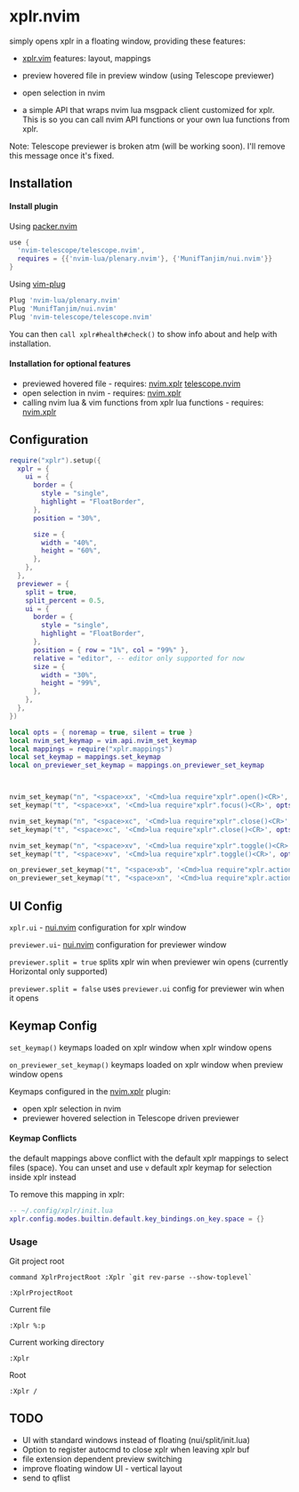# xplr.nvim
simply opens xplr in a floating window, providing these features:

- [xplr.vim](https://github.com/sayanarijit/xplr.vim) features: layout, mappings

- preview hovered file in preview window (using Telescope previewer)

- open selection in nvim

- a simple API that wraps nvim lua msgpack client customized for xplr. This is so you can call nvim API functions or your own lua functions from xplr. 

Note: Telescope previewer is broken atm (will be working soon). I'll remove this message once it's fixed.

## Installation
#### Install plugin
Using [packer.nvim](https://github.com/wbthomason/packer.nvim)
```lua
use {
  'nvim-telescope/telescope.nvim',
  requires = {{'nvim-lua/plenary.nvim'}, {'MunifTanjim/nui.nvim'}}
}
```
Using [vim-plug](https://github.com/junegunn/vim-plug)
```lua
Plug 'nvim-lua/plenary.nvim'
Plug 'MunifTanjim/nui.nvim'
Plug 'nvim-telescope/telescope.nvim'
```

You can then `call xplr#health#check()` to show info about and help with installation.

#### Installation for optional features

- previewed hovered file - requires: [nvim.xplr](https://github.com/fhill2/nvim.xplr) [telescope.nvim](https://github.com/nvim-telescope/telescope.nvim)
- open selection in nvim - requires: [nvim.xplr](https://github.com/fhill2/nvim.xplr)
- calling nvim lua & vim functions from xplr lua functions - requires: [nvim.xplr](https://github.com/fhill2/nvim.xplr)



## Configuration
```lua
require("xplr").setup({
  xplr = {
    ui = {
      border = {
        style = "single",
        highlight = "FloatBorder",
      },
      position = "30%",

      size = {
        width = "40%",
        height = "60%",
      },
    },
  },
  previewer = {
    split = true,
    split_percent = 0.5,
    ui = {
      border = {
        style = "single",
        highlight = "FloatBorder",
      },
      position = { row = "1%", col = "99%" },
      relative = "editor", -- editor only supported for now
      size = {
        width = "30%",
        height = "99%",
      },
    },
  },
})

local opts = { noremap = true, silent = true }
local nvim_set_keymap = vim.api.nvim_set_keymap
local mappings = require("xplr.mappings")
local set_keymap = mappings.set_keymap
local on_previewer_set_keymap = mappings.on_previewer_set_keymap



nvim_set_keymap("n", "<space>xx", '<Cmd>lua require"xplr".open()<CR>', opts) -- open/focus cycle
set_keymap("t", "<space>xx", '<Cmd>lua require"xplr".focus()<CR>', opts) -- open/focus cycle

nvim_set_keymap("n", "<space>xc", '<Cmd>lua require"xplr".close()<CR>', opts)
set_keymap("t", "<space>xc", '<Cmd>lua require"xplr".close()<CR>', opts)

nvim_set_keymap("n", "<space>xv", '<Cmd>lua require"xplr".toggle()<CR>', opts)
set_keymap("t", "<space>xv", '<Cmd>lua require"xplr".toggle()<CR>', opts)

on_previewer_set_keymap("t", "<space>xb", '<Cmd>lua require"xplr.actions".scroll_previewer_up()<CR>', opts)
on_previewer_set_keymap("t", "<space>xn", '<Cmd>lua require"xplr.actions".scroll_previewer_down()<CR>', opts)
```


## UI Config
`xplr.ui` - [nui.nvim](https://github.com/MunifTanjim/nui.nvim) configuration for xplr window

`previewer.ui`- [nui.nvim](https://github.com/MunifTanjim/nui.nvim) configuration for previewer window


`previewer.split = true` splits xplr win when previewer win opens (currently Horizontal only supported)

`previewer.split = false` uses `previewer.ui` config for previewer win when it opens
 

## Keymap Config
`set_keymap()` keymaps loaded on xplr window when xplr window opens

`on_previewer_set_keymap()` keymaps loaded on xplr window when preview window opens

Keymaps configured in the [nvim.xplr](https://github.com/fhill2/nvim.xplr) plugin:

- open xplr selection in nvim
- previewer hovered selection in Telescope driven previewer


#### Keymap Conflicts
the default mappings above conflict with the default xplr mappings to select files (space).
You can unset and use `v` default xplr keymap for selection inside xplr instead

To remove this mapping in xplr:

```lua
-- ~/.config/xplr/init.lua
xplr.config.modes.builtin.default.key_bindings.on_key.space = {}
```



### Usage

Git project root

```
command XplrProjectRoot :Xplr `git rev-parse --show-toplevel`

:XplrProjectRoot
```

Current file

```
:Xplr %:p
```

Current working directory

```
:Xplr
```

Root
```
:Xplr /
```

## TODO

- UI with standard windows instead of floating (nui/split/init.lua)
- Option to register autocmd to close xplr when leaving xplr buf
- file extension dependent preview switching
- improve floating window UI - vertical layout
- send to qflist 







